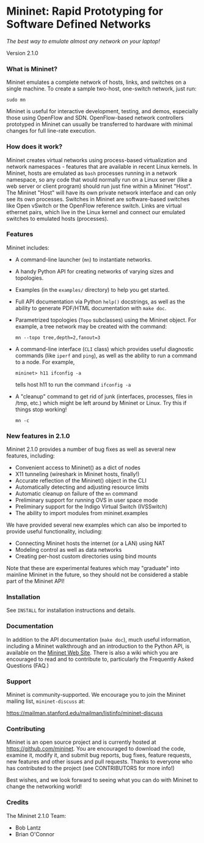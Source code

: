
Mininet: Rapid Prototyping for Software Defined Networks
========================================================

*The best way to emulate almost any network on your laptop!*

Version 2.1.0

### What is Mininet?

Mininet emulates a complete network of hosts, links, and switches
on a single machine.  To create a sample two-host, one-switch network,
just run:

  `sudo mn`

Mininet is useful for interactive development, testing, and demos,
especially those using OpenFlow and SDN.  OpenFlow-based network
controllers prototyped in Mininet can usually be transferred to
hardware with minimal changes for full line-rate execution.

### How does it work?

Mininet creates virtual networks using process-based virtualization
and network namespaces - features that are available in recent Linux
kernels.  In Mininet, hosts are emulated as `bash` processes running in
a network namespace, so any code that would normally run on a Linux
server (like a web server or client program) should run just fine
within a Mininet "Host".  The Mininet "Host" will have its own private
network interface and can only see its own processes.  Switches in
Mininet are software-based switches like Open vSwitch or the OpenFlow
reference switch.  Links are virtual ethernet pairs, which live in the
Linux kernel and connect our emulated switches to emulated hosts
(processes).

### Features

Mininet includes:

* A command-line launcher (`mn`) to instantiate networks.

* A handy Python API for creating networks of varying sizes and
  topologies.

* Examples (in the `examples/` directory) to help you get started.

* Full API documentation via Python `help()` docstrings, as well as
  the ability to generate PDF/HTML documentation with `make doc`.

* Parametrized topologies (`Topo` subclasses) using the Mininet
  object.  For example, a tree network may be created with the
  command:

  `mn --topo tree,depth=2,fanout=3`

* A command-line interface (`CLI` class) which provides useful
  diagnostic commands (like `iperf` and `ping`), as well as the
  ability to run a command to a node. For example,

  `mininet> h11 ifconfig -a`

  tells host h11 to run the command `ifconfig -a`

* A "cleanup" command to get rid of junk (interfaces, processes, files
  in /tmp, etc.) which might be left around by Mininet or Linux. Try
  this if things stop working!

  `mn -c`

### New features in 2.1.0

Mininet 2.1.0 provides a number of bug fixes as well as
several new features, including:

* Convenient access to Mininet() as a dict of nodes
* X11 tunneling (wireshark in Mininet hosts, finally!)
* Accurate reflection of the Mininet() object in the CLI
* Automatically detecting and adjusting resource limits
* Automatic cleanup on failure of the `mn` command
* Preliminary support for running OVS in user space mode
* Preliminary support for the Indigo Virtual Switch (IVSSwitch)
* The ability to import modules from mininet.examples

We have provided several new examples which can also be
imported to provide useful functionality, including:

* Connecting Mininet hosts the internet (or a LAN) using NAT
* Modeling control as well as data networks
* Creating per-host custom directories using bind mounts

Note that these are experimental features which may "graduate"
into mainline Mininet in the future, so they should not be
considered a stable part of the Mininet API!

### Installation

See `INSTALL` for installation instructions and details.

### Documentation

In addition to the API documentation (`make doc`), much useful
information, including a Mininet walkthrough and an introduction
to the Python API, is available on the
[Mininet Web Site](http://mininet.org).
There is also a wiki which you are encouraged to read and to
contribute to, particularly the Frequently Asked Questions (FAQ.)

### Support

Mininet is community-supported. We encourage you to join the
Mininet mailing list, `mininet-discuss` at:

<https://mailman.stanford.edu/mailman/listinfo/mininet-discuss>

### Contributing

Mininet is an open source project and is currently hosted
at <https://github.com/mininet>.  You are encouraged to download
the code, examine it, modify it, and submit bug reports, bug fixes,
feature requests, new features and other issues and pull requests.
Thanks to everyone who has contributed to the project
(see CONTRIBUTORS for more info!)

Best wishes, and we look forward to seeing what you can do with
Mininet to change the networking world!

### Credits

The Mininet 2.1.0 Team:

* Bob Lantz
* Brian O'Connor
